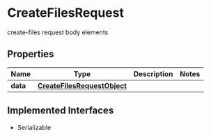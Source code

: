 

# CreateFilesRequest

create-files request body elements

## Properties

Name | Type | Description | Notes
------------ | ------------- | ------------- | -------------
**data** | [**CreateFilesRequestObject**](CreateFilesRequestObject.md) |  | 


## Implemented Interfaces

* Serializable


